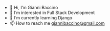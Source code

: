 - 👋 Hi, I’m Gianni Baccino
- 👀 I’m interested in Full Stack Development
- 🌱 I’m currently learning Django
- 📫 How to reach me giannibaccino@gmail.com

<!---
giannibaccino/giannibaccino is a ✨ special ✨ repository because its `README.md` (this file) appears on your GitHub profile.
You can click the Preview link to take a look at your changes.
--->
